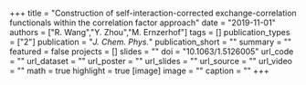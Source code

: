 +++
title = "Construction of self-interaction-corrected exchange-correlation functionals within the correlation factor approach"
date = "2019-11-01"
authors = ["R. Wang","Y. Zhou","M. Ernzerhof"]
tags = []
publication_types = ["2"]
publication = "_J. Chem. Phys._"
publication_short = ""
summary = ""
featured = false
projects = []
slides = ""
doi = "10.1063/1.5126005"
url_code = ""
url_dataset = ""
url_poster = ""
url_slides = ""
url_source = ""
url_video = ""
math = true
highlight = true
[image]
image = ""
caption = ""
+++

